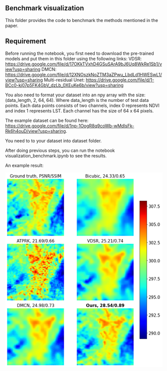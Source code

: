 ## Benchmark visualization

This folder provides the code to benchmark the methods mentioned in the paper. 

## Requirement
Before running the notebook, you first need to download the pre-trained models and put them in this folder using the following links:
VDSR: https://drive.google.com/file/d/17OKkTVxhD4GSuSArA9bJ6Uq8WkRe1Sb1/view?usp=sharing
DMCN: https://drive.google.com/file/d/12XNOszkNoZTM3aZPwu_LbdLd1HWESwL1/view?usp=sharing
Multi-residual Unet: https://drive.google.com/file/d/1-BCc0-kj07p5FK4GbV_dzLb_0XEuKe6b/view?usp=sharing

You also need to format your dataset into an npy array with the size: 
(data_length, 2, 64, 64).
Where data_length is the number of test data points. Each data points consists of two channels, index 0 represents NDVI and index 1 represents LST. Each channel has the size of 64 x 64 pixels.

The example dataset can be found here: https://drive.google.com/file/d/1np-1OogR8q9coWb-wMdlsFk-Rk6h4ouD/view?usp=sharing.

You need to to your dataset into dataset folder.

After doing previous steps, you can run the notebook visualization_benchmark.ipynb to see the results.

An example result:

![Example_result](Ilustration_image.png)

